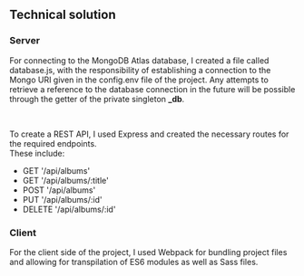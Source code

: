 ## Technical solution

### Server

For connecting to the MongoDB Atlas database, I created a file called database.js, with the responsibility of establishing a connection to the Mongo URI given in the config.env file of the project. Any attempts to retrieve a reference to the database connection in the future will be possible through the getter of the private singleton **\_db**.

<br>

To create a REST API, I used Express and created the necessary routes for the required endpoints.<br>
These include:

- GET '/api/albums'
- GET '/api/albums/:title'
- POST '/api/albums'
- PUT '/api/albums/:id'
- DELETE '/api/albums/:id'

### Client

For the client side of the project, I used Webpack for bundling project files and allowing for transpilation of ES6 modules as well as Sass files.